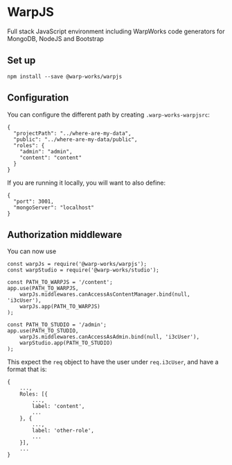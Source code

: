 # WarpJS

Full stack JavaScript environment including WarpWorks code generators for MongoDB, NodeJS and Bootstrap

## Set up

    npm install --save @warp-works/warpjs

## Configuration

You can configure the different path by creating `.warp-works-warpjsrc`:

    {
      "projectPath": "../where-are-my-data",
      "public": "../where-are-my-data/public",
      "roles": {
        "admin": "admin",
        "content": "content"
      }
    }

If you are running it locally, you will want to also define:

    {
      "port": 3001,
      "mongoServer": "localhost"
    }


## Authorization middleware

You can now use

    const warpJs = require('@warp-works/warpjs');
    const warpStudio = require('@warp-works/studio');

    const PATH_TO_WARPJS = '/content';
    app.use(PATH_TO_WARPJS,
        warpJs.middlewares.canAccessAsContentManager.bind(null, 'i3cUser'),
        warpJs.app(PATH_TO_WARPJS)
    );

    const PATH_TO_STUDIO = '/admin';
    app.use(PATH_TO_STUDIO,
        warpJs.middlewares.canAccessAsAdmin.bind(null, 'i3cUser'),
        warpStudio.app(PATH_TO_STUDIO)
    );

This expect the `req` object to have the user under `req.i3cUser`, and have a
format that is:

    {
        ...,
        Roles: [{
            ...,
            label: 'content',
            ...
        }, {
            ...,
            label: 'other-role',
            ...
        }],
        ...
    }
